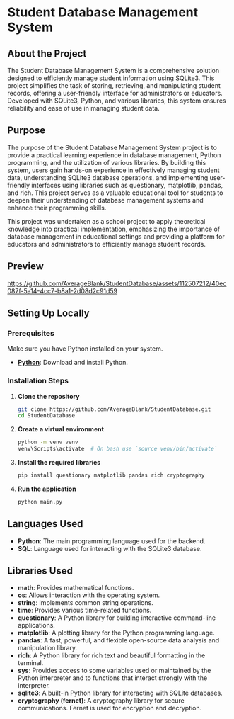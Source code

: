 # Student Database Management System

## About the Project
The Student Database Management System is a comprehensive solution designed to efficiently manage student information using SQLite3. This project simplifies the task of storing, retrieving, and manipulating student records, offering a user-friendly interface for administrators or educators. Developed with SQLite3, Python, and various libraries, this system ensures reliability and ease of use in managing student data.

## Purpose
The purpose of the Student Database Management System project is to provide a practical learning experience in database management, Python programming, and the utilization of various libraries. By building this system, users gain hands-on experience in effectively managing student data, understanding SQLite3 database operations, and implementing user-friendly interfaces using libraries such as questionary, matplotlib, pandas, and rich. This project serves as a valuable educational tool for students to deepen their understanding of database management systems and enhance their programming skills.

This project was undertaken as a school project to apply theoretical knowledge into practical implementation, emphasizing the importance of database management in educational settings and providing a platform for educators and administrators to efficiently manage student records.

## Preview
https://github.com/AverageBlank/StudentDatabase/assets/112507212/40ec087f-5a14-4cc7-b8a1-2d08d2c91d59

## Setting Up Locally

### Prerequisites
Make sure you have Python installed on your system.

- **[Python](https://www.python.org/downloads/)**: Download and install Python.

### Installation Steps

1. **Clone the repository**
    ```bash
    git clone https://github.com/AverageBlank/StudentDatabase.git
    cd StudentDatabase
    ```

2. **Create a virtual environment**
    ```bash
    python -m venv venv
    venv\Scripts\activate  # On bash use `source venv/bin/activate`
    ```

3. **Install the required libraries**
    ```bash
    pip install questionary matplotlib pandas rich cryptography
    ```

4. **Run the application**
    ```bash
    python main.py
    ```

## Languages Used
- **Python**: The main programming language used for the backend.
- **SQL**: Language used for interacting with the SQLite3 database.

## Libraries Used
- **math**: Provides mathematical functions.
- **os**: Allows interaction with the operating system.
- **string**: Implements common string operations.
- **time**: Provides various time-related functions.
- **questionary**: A Python library for building interactive command-line applications.
- **matplotlib**: A plotting library for the Python programming language.
- **pandas**: A fast, powerful, and flexible open-source data analysis and manipulation library.
- **rich**: A Python library for rich text and beautiful formatting in the terminal.
- **sys**: Provides access to some variables used or maintained by the Python interpreter and to functions that interact strongly with the interpreter.
- **sqlite3**: A built-in Python library for interacting with SQLite databases.
- **cryptography (fernet)**: A cryptography library for secure communications. Fernet is used for encryption and decryption.
